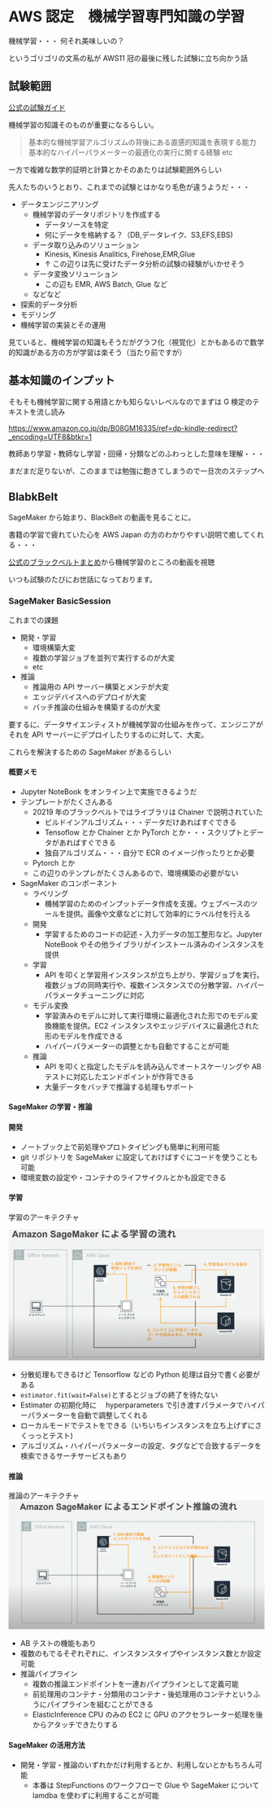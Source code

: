# AWS 認定　機械学習専門知識の学習

機械学習・・・
何それ美味しいの？

というゴリゴリの文系の私が AWS11 冠の最後に残した試験に立ち向かう話

## 試験範囲

[公式の試験ガイド](https://d1.awsstatic.com/ja_JP/training-and-certification/docs-ml/AWS-Certified-Machine-Learning-Specialty_Exam-Guide.pdf)

機械学習の知識そのものが重要になるらしい。

> 基本的な機械学習アルゴリズムの背後にある直感的知識を表現する能力
> 基本的なハイパーパラメーターの最適化の実行に関する経験
> etc

一方で複雑な数学的証明と計算とかそのあたりは試験範囲外らしい

先人たちのいうとおり、これまでの試験とはかなり毛色が違うようだ・・・

- データエンジニアリング
  - 機械学習のデータリポジトリを作成する
    - データソースを特定
    - 何にデータを格納する？（DB,データレイク、S3,EFS,EBS)
  - データ取り込みのソリューション
    - Kinesis, Kinesis Analitics, Firehose,EMR,Glue
    - ↑ この辺りは先に受けたデータ分析の試験の経験がいかせそう
  - データ変換ソリューション
    - この辺も EMR, AWS Batch, Glue など
  - などなど
- 探索的データ分析
- モデリング
- 機械学習の実装とその運用

見ていると、機械学習の知識もそうだがグラフ化（視覚化）とかもあるので数学的知識がある方の方が学習は楽そう（当たり前ですが）

## 基本知識のインプット

そもそも機械学習に関する用語とかも知らないレベルなのでまずは G 検定のテキストを流し読み

https://www.amazon.co.jp/dp/B08GM16335/ref=dp-kindle-redirect?_encoding=UTF8&btkr=1

教師あり学習・教師なし学習・回帰・分類などのふわっとした意味を理解・・・

まだまだ足りないが、このままでは勉強に飽きてしまうので一旦次のステップへ

## BlabkBelt

SageMaker から始まり、BlackBelt の動画を見ることに。

書籍の学習で疲れていた心を AWS Japan の方のわかりやすい説明で癒してくれる・・・

[公式のブラックベルトまとめ](https://aws.amazon.com/jp/aws-jp-introduction/aws-jp-webinar-service-cut/)から機械学習のところの動画を視聴

いつも試験のたびにお世話になっております。

### SageMaker BasicSession

これまでの課題

- 開発・学習
  - 環境構築大変
  - 複数の学習ジョブを並列で実行するのが大変
  - etc
- 推論
  - 推論用の API サーバー構築とメンテが大変
  - エッジデバイスへのデプロイが大変
  - バッチ推論の仕組みを構築するのが大変

要するに、データサイエンティストが機械学習の仕組みを作って、エンジニアがそれを API サーバーにデプロイしたりするのに対して、大変。

これらを解決するための SageMaker があるらしい

#### 概要メモ

- Jupyter NoteBook をオンライン上で実施できるようだ
- テンプレートがたくさんある
  - 20219 年のブラックベルトではライブラリは Chainer で説明されていた
    - ビルドインアルゴリズム・・・データだけあればすぐできる
    - Tensoflow とか Chainer とか PyTorch とか・・・スクリプトとデータがあればすぐできる
    - 独自アルゴリズム・・・自分で ECR のイメージ作ったりとか必要
  - Pytorch とか
  - この辺りのテンプレがたくさんあるので、環境構築の必要がない
- SageMaker のコンポーネント
  - ラベリング
    - 機械学習のためのインプットデータ作成を支援。ウェブベースのツールを提供。画像や文章などに対して効率的にラベル付を行える
  - 開発
    - 学習するためのコードの記述・入力データの加工整形など。Jupyter NoteBook やその他ライブラリがインストール済みのインスタンスを提供
  - 学習
    - API を叩くと学習用インスタンスが立ち上がり、学習ジョブを実行。複数ジョブの同時実行や、複数インスタンスでの分散学習、ハイパーパラメータチューニングに対応
  - モデル変換
    - 学習済みのモデルに対して実行環境に最適化された形でのモデル変換機能を提供。EC2 インスタンスやエッジデバイスに最適化された形のモデルを作成できる
    - ハイパーパラメーターの調整とかも自動ですることが可能
  - 推論
    - API を叩くと指定したモデルを読み込んでオートスケーリングや AB テストに対応したエンドポイントが作背できる
    - 大量データをバッチで推論する処理もサポート

#### SageMaker の学習・推論

#### 開発

- ノートブック上で前処理やプロトタイピングも簡単に利用可能
- git リポジトリを SageMaker に設定しておけばすぐにコードを使うことも可能
- 環境変数の設定や・コンテナのライフサイクルとかも設定できる

#### 学習

学習のアーキテクチャ

![学習イメージ](./images/learning.png)

- 分散処理もできるけど Tensorflow などの Python 処理は自分で書く必要がある
- `estimator.fit(wait=False)`とするとジョブの終了を待たない
- Estimater の初期化時に　 hyperparameters で引き渡すパラメータでハイパーパラメーターを自動で調整してくれる
- ローカルモードでテストをできる（いちいちインスタンスを立ち上げずにさくっっとテスト)
- アルゴリズム・ハイパーパラメーターの設定、タグなどで合致するデータを検索できるサーチサービスもあり

#### 推論

推論のアーキテクチャ
![学習イメージ](./images/suiron.png)

- AB テストの機能もあり
- 複数のもでるそぞれぞれに、インスタンスタイプやインスタンス数とか設定可能
- 推論パイプライン
  - 複数の推論エンドポイントを一連おパイプラインとして定義可能
  - 前処理用のコンテナ・分類用のコンテナ・後処理用のコンテナというふうにパイプラインを組むことができる
  - ElasticInference CPU のみの EC2 に GPU のアクセラレーター処理を後からアタッチできたりする

#### SageMaker の活用方法

- 開発・学習・推論のいずれかだけ利用するとか、利用しないとかもちろん可能
  - 本番は
    StepFunctions のワークフローで Glue や SageMaker について lamdba を使わずに利用することが可能
